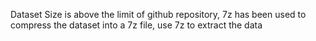 Dataset Size is above the limit of github repository,
7z has been used to compress the dataset into a 7z file,
use 7z to extract the data
